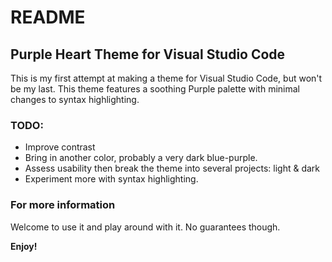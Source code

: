 # README
## Purple Heart Theme for Visual Studio Code
This is my first attempt at making a theme for Visual Studio Code, but won't be my last.
This theme features a soothing Purple palette with minimal changes to syntax highlighting.

### TODO:
* Improve contrast
* Bring in another color, probably a very dark blue-purple.
* Assess usability then break the theme into several projects: light & dark
* Experiment more with syntax highlighting.

### For more information
Welcome to use it and play around with it. No guarantees though.

**Enjoy!**
